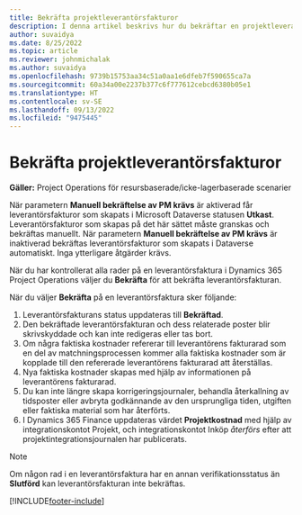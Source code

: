 ```yaml
---
title: Bekräfta projektleverantörsfakturor
description: I denna artikel beskrivs hur du bekräftar en projektleverantörsfaktura i Microsoft Dynamics 365 Project Operations och den ekonomiska påverkan av att bekräfta en projektleverantörsfaktura.
author: suvaidya
ms.date: 8/25/2022
ms.topic: article
ms.reviewer: johnmichalak
ms.author: suvaidya
ms.openlocfilehash: 9739b15753aa34c51a0aa1e6dfeb7f590655ca7a
ms.sourcegitcommit: 60a34a00e2237b377c6f777612cebcd6380b05e1
ms.translationtype: HT
ms.contentlocale: sv-SE
ms.lasthandoff: 09/13/2022
ms.locfileid: "9475445"
---
```

# <a name="confirm-project-vendor-invoices"></a>Bekräfta projektleverantörsfakturor

**Gäller:** Project Operations för resursbaserade/icke-lagerbaserade scenarier

När parametern **Manuell bekräftelse av PM krävs** är aktiverad får leverantörsfakturor som skapats i Microsoft Dataverse statusen **Utkast**. Leverantörsfakturor som skapas på det här sättet måste granskas och bekräftas manuellt. När parametern **Manuell bekräftelse av PM krävs** är inaktiverad bekräftas leverantörsfakturor som skapats i Dataverse automatiskt. Inga ytterligare åtgärder krävs. 

När du har kontrollerat alla rader på en leverantörsfaktura i Dynamics 365 Project Operations väljer du **Bekräfta** för att bekräfta leverantörsfakturan.

När du väljer **Bekräfta** på en leverantörsfaktura sker följande:

1. Leverantörsfakturans status uppdateras till **Bekräftad**.
1. Den bekräftade leverantörsfakturan och dess relaterade poster blir skrivskyddade och kan inte redigeras eller tas bort.
1. Om några faktiska kostnader refererar till leverantörens fakturarad som en del av matchningsprocessen kommer alla faktiska kostnader som är kopplade till den refererade leverantörens fakturarad att återställas.
1. Nya faktiska kostnader skapas med hjälp av informationen på leverantörens fakturarad.
1. Du kan inte längre skapa korrigeringsjournaler, behandla återkallning av tidsposter eller avbryta godkännande av den ursprungliga tiden, utgiften eller faktiska material som har återförts.
1. I Dynamics 365 Finance uppdateras värdet **Projektkostnad** med hjälp av integrationskontot Projekt, och integrationskontot Inköp *återförs* efter att projektintegrationsjournalen har publicerats.

> [!NOTE]
> Om någon rad i en leverantörsfaktura har en annan verifikationsstatus än **Slutförd** kan leverantörsfakturan inte bekräftas.

[!INCLUDE[footer-include](../includes/footer-banner.md)]
